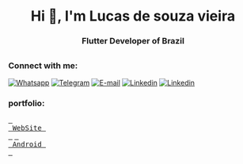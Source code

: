 <h1 align="center">Hi 👋, I'm Lucas de souza vieira</h1>
<h3 align="center">Flutter Developer of Brazil</h3>

##

<h3 align="left">Connect with me:</h3>



[![Whatsapp](https://img.shields.io/badge/WhatsApp-25D366?style=for-the-badge&logo=whatsapp&logoColor=white)](https://api.whatsapp.com/send?phone=5518988025461)
[![Telegram](https://img.shields.io/badge/Telegram-2CA5E0?style=for-the-badge&logo=telegram&logoColor=white)](https://t.me/Lucasdesouza9)
[![E-mail](https://img.shields.io/badge/Gmail-D14836?style=for-the-badge&logo=gmail&logoColor=white)](mailto:lucasdesouzavieira9@gmail.com)
[![Linkedin](https://img.shields.io/badge/LinkedIn-0077B5?style=for-the-badge&logo=linkedin&logoColor=white)](https://www.linkedin.com/in/lucas-de-souza-vieira-3bb98b243/)
[![Linkedin](https://img.shields.io/badge/instagram-%23E4405F.svg?&style=for-the-badge&logo=instagram&logoColor=white)](https://www.instagram.com/lucas.svieira9)

<h3 align="left">portfolio:</h3>


[<kbd> <br> WebSite <br> </kbd>](https://github.com/user/repository/issues/new)
[<kbd> <br> Android <br> </kbd>](https://github.com/user/repository/issues/new)
